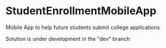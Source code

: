 # StudentEnrollmentMobileApp
Mobile App to help future students submit college applications

Solution is under development in the "dev" branch
